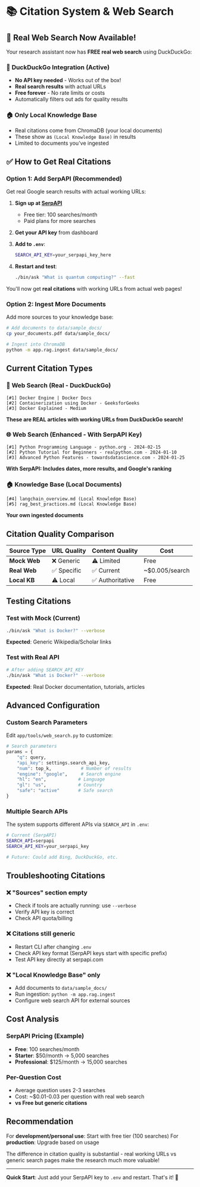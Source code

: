 # 📚 Citation System & Web Search

## 🎉 Real Web Search Now Available!

Your research assistant now has **FREE real web search** using DuckDuckGo:

### 🦆 **DuckDuckGo Integration (Active)**
- **No API key needed** - Works out of the box!
- **Real search results** with actual URLs
- **Free forever** - No rate limits or costs
- Automatically filters out ads for quality results

### 🏠 **Only Local Knowledge Base**
- Real citations come from ChromaDB (your local documents)
- These show as `(Local Knowledge Base)` in results
- Limited to documents you've ingested

## ✅ How to Get Real Citations

### Option 1: Add SerpAPI (Recommended)
Get real Google search results with actual working URLs:

1. **Sign up at [SerpAPI](https://serpapi.com)**
   - Free tier: 100 searches/month
   - Paid plans for more searches

2. **Get your API key** from dashboard

3. **Add to `.env`**:
   ```bash
   SEARCH_API_KEY=your_serpapi_key_here
   ```

4. **Restart and test**:
   ```bash
   ./bin/ask "What is quantum computing?" --fast
   ```

You'll now get **real citations** with working URLs from actual web pages!

### Option 2: Ingest More Documents
Add more sources to your knowledge base:

```bash
# Add documents to data/sample_docs/
cp your_documents.pdf data/sample_docs/

# Ingest into ChromaDB
python -m app.rag.ingest data/sample_docs/
```

## Current Citation Types

### 🦆 **Web Search (Real - DuckDuckGo)**
```
[#1] Docker Engine | Docker Docs
[#2] Containerization using Docker - GeeksforGeeks
[#3] Docker Explained - Medium
```

**These are REAL articles with working URLs from DuckDuckGo search!**

### 🌐 **Web Search (Enhanced - With SerpAPI Key)**
```
[#1] Python Programming Language - python.org - 2024-02-15
[#2] Python Tutorial for Beginners - realpython.com - 2024-01-10
[#3] Advanced Python Features - towardsdatascience.com - 2024-01-25
```

**With SerpAPI: Includes dates, more results, and Google's ranking**

### 🏠 **Knowledge Base (Local Documents)**
```
[#4] langchain_overview.md (Local Knowledge Base)
[#5] rag_best_practices.md (Local Knowledge Base)
```

**Your own ingested documents**

## Citation Quality Comparison

| Source Type | URL Quality | Content Quality | Cost |
|-------------|-------------|-----------------|------|
| **Mock Web** | ❌ Generic | ⚠️ Limited | Free |
| **Real Web** | ✅ Specific | ✅ Current | ~$0.005/search |
| **Local KB** | ⚠️ Local | ✅ Authoritative | Free |

## Testing Citations

### Test with Mock (Current)
```bash
./bin/ask "What is Docker?" --verbose
```

**Expected**: Generic Wikipedia/Scholar links

### Test with Real API
```bash
# After adding SEARCH_API_KEY
./bin/ask "What is Docker?" --verbose  
```

**Expected**: Real Docker documentation, tutorials, articles

## Advanced Configuration

### Custom Search Parameters
Edit `app/tools/web_search.py` to customize:

```python
# Search parameters
params = {
    "q": query,
    "api_key": settings.search_api_key,
    "num": top_k,           # Number of results
    "engine": "google",     # Search engine
    "hl": "en",            # Language
    "gl": "us",            # Country
    "safe": "active"       # Safe search
}
```

### Multiple Search APIs
The system supports different APIs via `SEARCH_API` in `.env`:

```bash
# Current (SerpAPI)
SEARCH_API=serpapi
SEARCH_API_KEY=your_serpapi_key

# Future: Could add Bing, DuckDuckGo, etc.
```

## Troubleshooting Citations

### ❌ "Sources" section empty
- Check if tools are actually running: use `--verbose`
- Verify API key is correct
- Check API quota/billing

### ❌ Citations still generic
- Restart CLI after changing `.env`
- Check API key format (SerpAPI keys start with specific prefix)
- Test API key directly at serpapi.com

### ❌ "Local Knowledge Base" only
- Add documents to `data/sample_docs/`
- Run ingestion: `python -m app.rag.ingest`
- Configure web search API for external sources

## Cost Analysis

### SerpAPI Pricing (Example)
- **Free**: 100 searches/month
- **Starter**: $50/month → 5,000 searches  
- **Professional**: $125/month → 15,000 searches

### Per-Question Cost
- Average question uses 2-3 searches
- Cost: ~$0.01-0.03 per question with real web search
- **vs Free but generic citations**

## Recommendation

For **development/personal use**: Start with free tier (100 searches)
For **production**: Upgrade based on usage

The difference in citation quality is substantial - real working URLs vs generic search pages make the research much more valuable!

---

**Quick Start**: Just add your SerpAPI key to `.env` and restart. That's it! 🚀